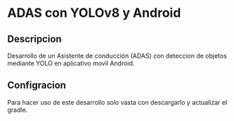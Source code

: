 # ADAS con YOLOv8 y Android
## Descripcion
Desarrollo de un Asistente de conducción (ADAS) con deteccion de objetos mediante YOLO en aplicativo movil Android.

## Configracion
Para hacer uso de este desarrollo solo vasta con descargarlo y actualizar el gradle.
